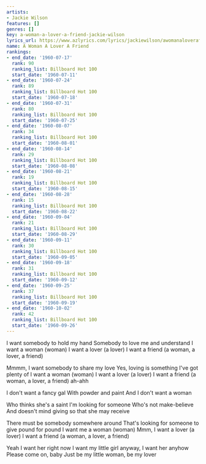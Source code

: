 ```yaml
---
artists:
- Jackie Wilson
features: []
genres: []
key: a-woman-a-lover-a-friend-jackie-wilson
lyrics_url: https://www.azlyrics.com/lyrics/jackiewilson/awomanaloverafriend.html
name: A Woman A Lover A Friend
rankings:
- end_date: '1960-07-17'
  rank: 90
  ranking_list: Billboard Hot 100
  start_date: '1960-07-11'
- end_date: '1960-07-24'
  rank: 89
  ranking_list: Billboard Hot 100
  start_date: '1960-07-18'
- end_date: '1960-07-31'
  rank: 80
  ranking_list: Billboard Hot 100
  start_date: '1960-07-25'
- end_date: '1960-08-07'
  rank: 34
  ranking_list: Billboard Hot 100
  start_date: '1960-08-01'
- end_date: '1960-08-14'
  rank: 29
  ranking_list: Billboard Hot 100
  start_date: '1960-08-08'
- end_date: '1960-08-21'
  rank: 19
  ranking_list: Billboard Hot 100
  start_date: '1960-08-15'
- end_date: '1960-08-28'
  rank: 15
  ranking_list: Billboard Hot 100
  start_date: '1960-08-22'
- end_date: '1960-09-04'
  rank: 21
  ranking_list: Billboard Hot 100
  start_date: '1960-08-29'
- end_date: '1960-09-11'
  rank: 30
  ranking_list: Billboard Hot 100
  start_date: '1960-09-05'
- end_date: '1960-09-18'
  rank: 31
  ranking_list: Billboard Hot 100
  start_date: '1960-09-12'
- end_date: '1960-09-25'
  rank: 37
  ranking_list: Billboard Hot 100
  start_date: '1960-09-19'
- end_date: '1960-10-02'
  rank: 42
  ranking_list: Billboard Hot 100
  start_date: '1960-09-26'
---
```


I want somebody to hold my hand
Somebody to love me and understand
I want a woman (woman)
I want a lover (a lover)
I want a friend (a woman, a lover, a friend)

Mmmm, I want somebody to share my love
Yes, loving is something I've got plenty of
I want a woman (woman)
I want a lover (a lover)
I want a friend (a woman, a lover, a friend) ah-ahh

I don't want a fancy gal
With powder and paint
And I don't want a woman

Who thinks she's a saint
I'm looking for someone
Who's not make-believe
And doesn't mind giving so that she may receive

There must be somebody somewhere around
That's looking for someone to give pound for pound
I want me a woman (woman)
Mmm, I want a lover (a lover)
I want a friend (a woman, a lover, a friend)

Yeah I want her right now
I want my little girl anyway, I want her anyhow
Please come on, baby
Just be my little woman, be my lover



